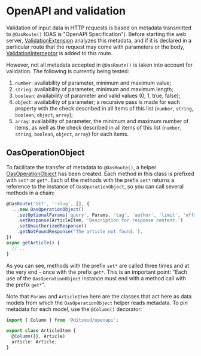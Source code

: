 # OpenAPI and validation

Validation of input data in HTTP requests is based on metadata transmitted to `@OasRoute()` (OAS is "OpenAPI Specification"). Before starting the web server, [ValidationExtension][1] analyzes this metadata, and if it is declared in a particular route that the request may come with parameters or the body, [ValidationInterceptor][2] is added to this route.

However, not all metadata accepted in `@OasRoute()` is taken into account for validation. The following is currently being tested:

1. `number`: availability of parameter, minimum and maximum value;
2. `string`: availability of parameter, minimum and maximum length;
3. `boolean`: availability of parameter and valid values (0, 1, true, false);
4. `object`: availability of parameter; a recursive pass is made for each property with the check described in all items of this list (`number`, `string`, `boolean`, `object`, `array`);
4. `array`: availability of parameter, the minimum and maximum number of items, as well as the check described in all items of this list (`number`, `string`, `boolean`, `object`, `array`) for each items.

## OasOperationObject

To facilitate the transfer of metadata to `@OasRoute()`, a helper [OasOperationObject][3] has been created. Each method in this class is prefixed with `set*` or `get*`. Each of the methods with the prefix `set*` returns a reference to the instance of `OasOperationObject`, so you can call several methods in a chain:

```ts
@OasRoute('GET', ':slug', [], {
  ...new OasOperationObject()
    .setOptionalParams('query', Params, 'tag', 'author', 'limit', 'offset')
    .setResponse(ArticleItem, 'Description for response content.')
    .setUnauthorizedResponse()
    .getNotFoundResponse('The article not found.'),
})
async getArticle() {
  // ...
}
```

As you can see, methods with the prefix `set*` are called three times and at the very end - once with the prefix `get*`. This is an important point: "Each use of the `OasOperationObject` instance must end with a method call with the prefix `get*`".

Note that `Params` and `ArticleItem` here are the classes that act here as data models from which the `OasOperationObject` helper reads metadata. To pin metadata for each model, use the `@Column()` decorator:

```ts
import { Column } from '@ditsmod/openapi';

export class ArticleItem {
  @Column({}, Article)
  article: Article;
}
```




[1]: https://github.com/ditsmod/realworld/blob/main/packages/server/src/app/modules/service/validation/validation.extension.ts
[2]: https://github.com/ditsmod/realworld/blob/main/packages/server/src/app/modules/service/validation/validation.interceptor.ts
[3]: https://github.com/ditsmod/realworld/blob/main/packages/server/src/app/utils/oas-helpers.ts
